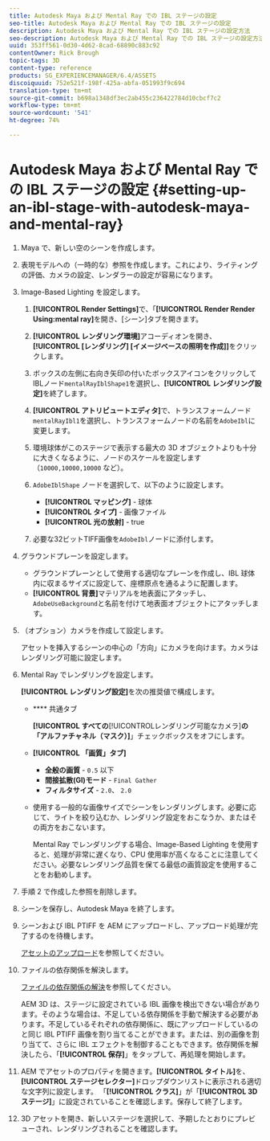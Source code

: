 ```yaml
---
title: Autodesk Maya および Mental Ray での IBL ステージの設定
seo-title: Autodesk Maya および Mental Ray での IBL ステージの設定
description: Autodesk Maya および Mental Ray での IBL ステージの設定方法
seo-description: Autodesk Maya および Mental Ray での IBL ステージの設定方法
uuid: 353ff561-0d30-4d62-8cad-68890c883c92
contentOwner: Rick Brough
topic-tags: 3D
content-type: reference
products: SG_EXPERIENCEMANAGER/6.4/ASSETS
discoiquuid: 752e521f-198f-425a-abfa-051993f9c694
translation-type: tm+mt
source-git-commit: b698a1348df3ec2ab455c236422784d10cbcf7c2
workflow-type: tm+mt
source-wordcount: '541'
ht-degree: 74%

---
```



# Autodesk Maya および Mental Ray での IBL ステージの設定 {#setting-up-an-ibl-stage-with-autodesk-maya-and-mental-ray}

1. Maya で、新しい空のシーンを作成します。

1. 表現モデルへの（一時的な）参照を作成します。これにより、ライティングの評価、カメラの設定、レンダラーの設定が容易になります。
1. Image-Based Lighting を設定します。

   1. **[!UICONTROL Render Settings]**&#x200B;で、「**[!UICONTROL Render Render Using:mental ray]**&#x200B;を開き、[シーン]タブを開きます。
   1. **[!UICONTROL レンダリング環境]**&#x200B;アコーディオンを開き、**[!UICONTROL [レンダリング] [イメージベースの照明を作成]]**&#x200B;をクリックします。
   1. ボックスの左側に右向き矢印の付いたボックスアイコンをクリックしてIBLノード`mentalRayIblShape1`を選択し、**[!UICONTROL レンダリング設定]**&#x200B;を終了します。
   1. **[!UICONTROL アトリビュートエディタ]**&#x200B;で、トランスフォームノード`mentalRayIbl1`を選択し、トランスフォームノードの名前を`AdobeIbl`に変更します。
   1. 環境球体がこのステージで表示する最大の 3D オブジェクトよりも十分に大きくなるように、ノードのスケールを設定します（`10000,10000,10000` など）。
   1. `AdobeIblShape` ノードを選択して、以下のように設定します。

      * **[!UICONTROL マッピング]** - 球体
      * **[!UICONTROL タイプ]** - 画像ファイル
      * **[!UICONTROL 光の放射]** - true
   1. 必要な32ビットTIFF画像を`AdobeIbl`ノードに添付します。


1. グラウンドプレーンを設定します。

   * グラウンドプレーンとして使用する適切なプレーンを作成し、IBL 球体内に収まるサイズに設定して、座標原点を通るように配置します。
   * **[!UICONTROL 背景]**&#x200B;マテリアルを地表面にアタッチし、`AdobeUseBackground`と名前を付けて地表面オブジェクトにアタッチします。

1. （オプション）カメラを作成して設定します。

   アセットを挿入するシーンの中心の「方向」にカメラを向けます。カメラはレンダリング可能に設定します。

1. Mental Ray でレンダリングを設定します。

   **[!UICONTROL レンダリング設定]**&#x200B;を次の推奨値で構成します。

   * **** 共通タブ

      **[!UICONTROL すべての**[!UICONTROL &#x200B;レンダリング可能なカメラ&#x200B;]**の「アルファチャネル（マスク）]**」チェックボックスをオフにします。

   * **[!UICONTROL 「画質」タブ]**

      * **全般の画質** - `0.5` 以下
      * **間接拡散(GI)モード** -  `Final Gather`
      * **フィルタサイズ** -  `2.0`、  `2.0`
   * 使用する一般的な画像サイズでシーンをレンダリングします。必要に応じて、ライトを絞り込むか、レンダリング設定をおこなうか、またはその両方をおこないます。

      Mental Ray でレンダリングする場合、Image-Based Lighting を使用すると、処理が非常に遅くなり、CPU 使用率が高くなることに注意してください。必要なレンダリング品質を保てる最低の画質設定を使用することをお勧めします。


1. 手順 2 で作成した参照を削除します。

1. シーンを保存し、Autodesk Maya を終了します。

1. シーンおよび IBL PTIFF を AEM にアップロードし、アップロード処理が完了するのを待機します。

   [アセットのアップロード](managing-assets-touch-ui.md#uploading-assets)を参照してください。

1. ファイルの依存関係を解決します。

   [ファイルの依存関係の解決](resolve-file-dependencies.md)を参照してください。

   AEM 3D は、ステージに設定されている IBL 画像を検出できない場合があります。そのような場合は、不足している依存関係を手動で解決する必要があります。不足しているそれぞれの依存関係に、既にアップロードしているのと同じ IBL PTIFF 画像を割り当てることができます。または、別の画像を割り当てて、さらに IBL エフェクトを制御することもできます。依存関係を解決したら、「**[!UICONTROL 保存]**」をタップして、再処理を開始します。

1. AEM でアセットのプロパティを開きます。**[!UICONTROL タイトル]**&#x200B;を、**[!UICONTROL ステージセレクター]**&#x200B;ドロップダウンリストに表示される適切な文字列に設定します。 「**[!UICONTROL クラス]**」が「**[!UICONTROL 3D ステージ]**」に設定されていることを確認します。保存して終了します。

1. 3D アセットを開き、新しいステージを選択して、予期したとおりにプレビューされ、レンダリングされることを確認します。

